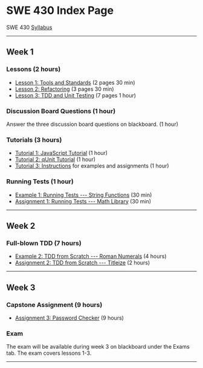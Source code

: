 SWE 430 Index Page
========================================================================


SWE 430 [Syllabus](syllabus.html)


- - - - - -
Week 1
------


<h3>Lessons (2 hours)</h3>

- [Lesson 1:  Tools and Standards](lesson1.html) (2 pages 30 min)
- [Lesson 2:  Refactoring](lesson2.html) (3 pages 30 min)
- [Lesson 3:  TDD and Unit Testing](lesson3.html) (7 pages 1 hour)


<h3>Discussion Board Questions (1 hour)</h3>

Answer the three discussion board questions on blackboard. (1 hour)


<h3>Tutorials (3 hours)</h3>

- [Tutorial 1: JavaScript Tutorial](javascript-tutorial.html) (1 hour)
- [Tutorial 2: qUnit Tutorial](qunit-tutorial.html) (1 hour)
- [Tutorial 3: Instructions](instructions.html) for examples and assignments (1 hour)


<h3>Running Tests (1 hour)</h3>

- [Example 1: Running Tests --- String Functions](example1.html) (30 min)
- [Assignment 1: Running Tests --- Math Library](assignment1.html) (30 min)


- - - - - -
Week 2
-----------


<h3>Full-blown TDD (7 hours)</h3>

- [Example 2: TDD from Scratch --- Roman Numerals](example2.html) (4 hours)
- [Assignment 2: TDD from Scratch --- Titleize](assignment2.html) (2 hours)


- - - - - -
Week 3
---------


<h3>Capstone Assignment (9 hours)</h3>

- [Assignment 3: Password Checker](assignment3.html) (9 hours)


<h3>Exam</h3>

The exam will be available during week 3 on blackboard under 
the Exams tab.  The exam covers lessons 1-3.


- - - - - -
